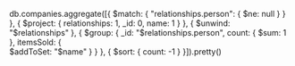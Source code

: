 db.companies.aggregate([{
	$match: {
		"relationships.person": {
			$ne: null
		}
	}
}, {
	$project: {
		relationships: 1,
		_id: 0,
		name: 1
	}
}, {
	$unwind: "$relationships"
}, {
	$group: {
		_id: "$relationships.person",
		count: {
			$sum: 1
		},
		itemsSold: {  
			$addToSet: "$name"
		}
	}
},
{
	$sort: {
		count: -1
	}
}]).pretty()
